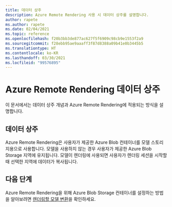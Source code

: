 ```yaml
---
title: 데이터 상주
description: Azure Remote Rendering 사용 시 데이터 상주를 설명합니다.
author: rapete
ms.author: rapete
ms.date: 02/04/2021
ms.topic: reference
ms.openlocfilehash: f20b3bb3de877ac627f5f6909c98cb9e1553f2a9
ms.sourcegitcommit: f28ebb95ae9aaaff3f87d8388a09b41e0b3445b5
ms.translationtype: HT
ms.contentlocale: ko-KR
ms.lasthandoff: 03/30/2021
ms.locfileid: "99576895"
---
```

# <a name="azure-remote-rendering-data-residency"></a>Azure Remote Rendering 데이터 상주 
이 문서에서는 데이터 상주 개념과 Azure Remote Rendering에 적용되는 방식을 설명합니다. 

## <a name="data-residency"></a>데이터 상주 
Azure Remote Rendering은 사용자가 제공한 Azure Blob 컨테이너를 모델 스토리지용으로 사용합니다. 모델을 사용하지 않는 경우 사용자가 제공한 Azure Blob Storage 지역에 유지됩니다. 모델이 렌더링에 사용되면 사용자가 렌더링 세션을 시작할 때 선택한 지역에 데이터가 복사됩니다.

## <a name="next-steps"></a>다음 단계
Azure Remote Rendering을 위해 Azure Blob Storage 컨테이너를 설정하는 방법을 알아보려면 [렌더링할 모델 변환](../quickstarts/convert-model.md)을 확인하세요.
